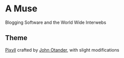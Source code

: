 # A Muse
Blogging Software and the World Wide Interwebs

## Theme
[Pixyll](http://www.pixyll.com) crafted by [John Otander](http://johnotander.com), with slight modifications
